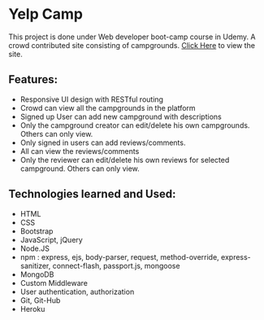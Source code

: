 # Yelp Camp
This project is done under Web developer boot-camp course in Udemy. A crowd contributed site consisting of campgrounds. 
[Click Here](https://peaceful-sands-32179.herokuapp.com/) to view the site.
## Features:
* Responsive UI design with RESTful routing 
* Crowd can view all the campgrounds in the platform 
* Signed up User can add new campground with descriptions 
* Only the campground creator can edit/delete his own campgrounds. Others can only view. 
* Only signed in users can add reviews/comments. 
* All can view the reviews/comments
* Only the reviewer can edit/delete his own reviews for selected campground. Others can only view.  

## Technologies learned and Used: 
* HTML
* CSS 
* Bootstrap 
* JavaScript, jQuery 
* Node.JS 
* npm : express, ejs, body-parser, request, method-override, express-sanitizer, connect-flash, passport.js, mongoose 
* MongoDB 
* Custom Middleware
* User authentication, authorization
* Git, Git-Hub 
* Heroku